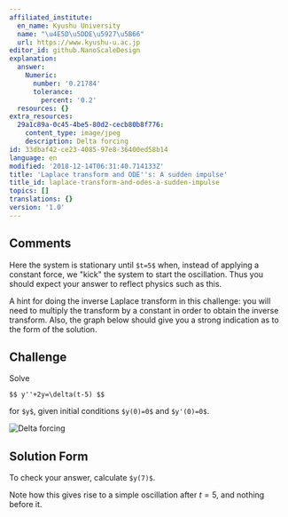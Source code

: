 ```yaml
---
affiliated_institute:
  en_name: Kyushu University
  name: "\u4E5D\u5DDE\u5927\u5B66"
  url: https://www.kyushu-u.ac.jp
editor_id: github.NanoScaleDesign
explanation:
  answer:
    Numeric:
      number: '0.21784'
      tolerance:
        percent: '0.2'
  resources: {}
extra_resources:
  29a1c89a-0c45-4be5-80d2-cecb80b8f776:
    content_type: image/jpeg
    description: Delta forcing
id: 33dbaf42-ce23-4085-97e8-36400ed58b14
language: en
modified: '2018-12-14T06:31:40.714133Z'
title: 'Laplace transform and ODE''s: A sudden impulse'
title_id: laplace-transform-and-odes-a-sudden-impulse
topics: []
translations: {}
version: '1.0'
---
```


## Comments
Here the system is stationary until `$t=5$` when, instead of applying a constant force, we "kick" the system to start the oscillation. Thus you should expect your answer to reflect physics such as this.

A hint for doing the inverse Laplace transform in this challenge: you will need to multiply the transform by a constant in order to obtain the inverse transform. Also, the graph below should give you a strong indication as to the form of the solution.

## Challenge
Solve

`$$
    y''+2y=\delta(t-5)
$$`

for `$y$`, given initial conditions `$y(0)=0$` and `$y'(0)=0$`. 

![Delta forcing](/api/v0/teachers/github.NanoScaleDesign/resources/public/29a1c89a-0c45-4be5-80d2-cecb80b8f776.jpeg/29a1c89a-0c45-4be5-80d2-cecb80b8f776.jpeg)

## Solution Form
To check your answer, calculate `$y(7)$`.

Note how this gives rise to a simple oscillation after $t=5$, and nothing before it.




